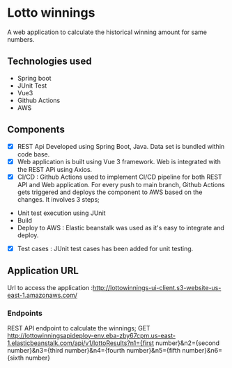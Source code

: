 # Lotto winnings 
A web application to calculate the historical winning amount for same numbers.

## Technologies used
- Spring boot
- JUnit Test
- Vue3
- Github Actions
- AWS

## Components
- [x] REST Api Developed using Spring Boot, Java. Data set is bundled within code base.
- [x] Web application is built using Vue 3 framework. Web is integrated with the REST APi using Axios.
- [x] CI/CD : Github Actions used to implement CI/CD pipeline for both REST API and Web application. For every push to main branch, Github Actions gets triggered and deploys the component to AWS based on the changes. It involves 3 steps;
- Unit test execution using JUnit
- Build
- Deploy to AWS : Elastic beanstalk was used as it's easy to integrate and deploy.
- [x] Test cases : JUnit test cases has been added for unit testing.

## Application URL
Url to access the application :http://lottowinnings-ui-client.s3-website-us-east-1.amazonaws.com/

### Endpoints
REST API endpoint to calculate the winnings;
GET http://lottowinningsapideploy-env.eba-zby67cpm.us-east-1.elasticbeanstalk.com/api/v1/lottoResults?n1={first number}&n2={second number}&n3={third number}&n4={fourth number}&n5={fifth number}&n6={sixth number}




